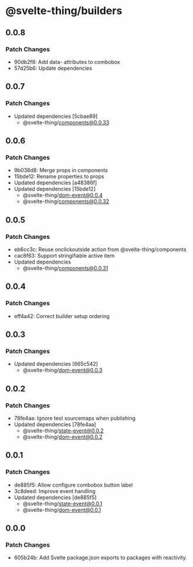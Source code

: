 # @svelte-thing/builders

## 0.0.8

### Patch Changes

- 90db2f8: Add data-<component> attributes to combobox
- 57d25b6: Update dependencies

## 0.0.7

### Patch Changes

- Updated dependencies [5cbae89]
  - @svelte-thing/components@0.0.33

## 0.0.6

### Patch Changes

- 9b038d8: Merge props in components
- 15bde12: Rename properties to props
- Updated dependencies [a48386f]
- Updated dependencies [15bde12]
  - @svelte-thing/dom-event@0.0.4
  - @svelte-thing/components@0.0.32

## 0.0.5

### Patch Changes

- eb6cc3c: Reuse onclickoutside action from @svelte-thing/components
- cac8f63: Support stringifiable active item
- Updated dependencies
  - @svelte-thing/components@0.0.31

## 0.0.4

### Patch Changes

- eff4a42: Correct builder setup ordering

## 0.0.3

### Patch Changes

- Updated dependencies [665c542]
  - @svelte-thing/dom-event@0.0.3

## 0.0.2

### Patch Changes

- 78fe4aa: Ignore test sourcemaps when publishing
- Updated dependencies [78fe4aa]
  - @svelte-thing/state-event@0.0.2
  - @svelte-thing/dom-event@0.0.2

## 0.0.1

### Patch Changes

- de885f5: Allow configure combobox button label
- 3c8deed: Improve event handling
- Updated dependencies [de885f5]
  - @svelte-thing/state-event@0.0.1
  - @svelte-thing/dom-event@0.0.1

## 0.0.0

### Patch Changes

- 605b24b: Add Svelte package.json exports to packages with reactivity.
